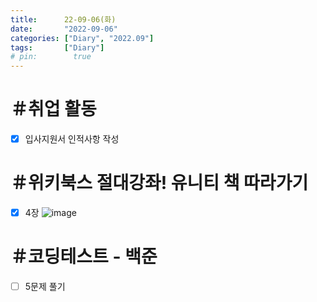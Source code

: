```yaml
---
title:      22-09-06(화)
date:       "2022-09-06"
categories: ["Diary", "2022.09"]
tags:       ["Diary"]
# pin:        true
---
```


# ＃취업 활동
- [x] 입사지원서 인적사항 작성

# ＃위키북스 절대강좌! 유니티 책 따라가기
- [x] 4장
  ![image](https://user-images.githubusercontent.com/85896566/188605298-43cec807-3796-4809-a48c-b56846394e86.png)

# ＃코딩테스트 - 백준
- [ ] 5문제 풀기